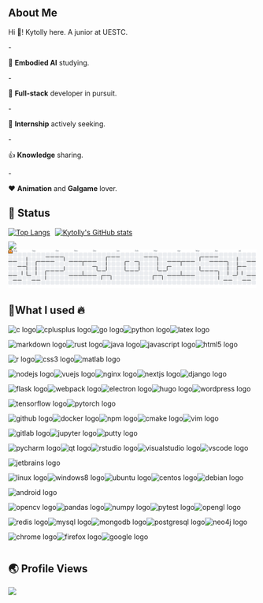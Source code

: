 <h2 align="left">About Me</h2>
<p align="left">Hi 👋! Kytolly here. A junior at UESTC.</p>
  - <p align="left">🔭 <b>Embodied AI</b> studying.</p>
  - <p align="left">🌟 <b>Full-stack</b> developer in pursuit.</p>
  - <p align="left">🤝 <b>Internship</b> actively seeking.</p>
  - <p align="left">👍 <b>Knowledge</b> sharing. </p>
  - <p align="left">❤️ <b>Animation</b> and <b>Galgame</b> lover.</p>

<h2 align="left">🌱 Status</h2>

<div style="display: flex; flex-wrap: wrap; justify-content: flex-start; width: fit-content; margin-left: 0; margin-right: auto;">
  <div style="margin-right: 10px; margin-bottom: 10px;">
    <a href="https://github-readme-stats-one-bice.vercel.app/api/top-langs/?username=Kytolly&theme=default&layout=compact&langs_count=8&include_all_commits=true&role=OWNER,ORGANIZATION_MEMBER&hide=html">
      <picture>
        <source media="(prefers-color-scheme: dark)" srcset="https://github-readme-stats-one-bice.vercel.app/api/top-langs/?username=Kytolly&theme=calm&layout=compact&langs_count=8&include_all_commits=true&role=OWNER,ORGANIZATION_MEMBER&hide=html#gh-dark-mode-only">
        <source media="(prefers-color-scheme: light)" srcset="https://github-readme-stats-one-bice.vercel.app/api/top-langs/?username=Kytolly&theme=default&layout=compact&langs_count=8&include_all_commits=true&role=OWNER,ORGANIZATION_MEMBER&hide=html#gh-light-mode-only">
        <img src="https://github-readme-stats-one-bice.vercel.app/api/top-langs/?username=Kytolly&theme=default&layout=compact&langs_count=8&include_all_commits=true&role=OWNER,ORGANIZATION_MEMBER&hide=html#gh-light-mode-only" alt="Top Langs" height="185px">
      </picture>
    </a>
  </div>
  <div style="margin-right: 10px; margin-bottom: 10px;">
    <a href="https://github-readme-stats-one-bice.vercel.app/api?username=Kytolly&theme=default&show_icons=true&include_all_commits=true&role=OWNER,ORGANIZATION_MEMBER" target="_blank">
      <picture>
        <source media="(prefers-color-scheme: dark)" srcset="https://github-readme-stats-one-bice.vercel.app/api?username=Kytolly&theme=calm&show_icons=true&include_all_commits=true&role=OWNER,ORGANIZATION_MEMBER#gh-dark-mode-only">
        <source media="(prefers-color-scheme: light)" srcset="https://github-readme-stats-one-bice.vercel.app/api?username=Kytolly&theme=default&show_icons=true&include_all_commits=true&role=OWNER,ORGANIZATION_MEMBER#gh-light-mode-only">
        <img src="https://github-readme-stats-one-bice.vercel.app/api?username=Kytolly&theme=default&show_icons=true&include_all_commits=true&role=OWNER,ORGANIZATION_MEMBER#gh-light-mode-only" alt="Kytolly's GitHub stats" height="185px">
      </picture>
    </a>
  </div>
</div>

<img width="800" src="https://github-readme-activity-graph.vercel.app/graph?username=Kytolly&theme=github-compact&hide_border=true&area=true"  align="left" />

<picture  align="left">
  <source media="(prefers-color-scheme: dark)" srcset="https://raw.githubusercontent.com/Kytolly/Kytolly/output/pacman-contribution-graph-dark.svg">
  <source media="(prefers-color-scheme: light)" srcset="https://raw.githubusercontent.com/Kytolly/Kytolly/output/pacman-contribution-graph.svg">
  <img alt="pacman contribution graph" src="https://raw.githubusercontent.com/Kytolly/Kytolly/output/pacman-contribution-graph.svg">
</picture><div style="text-align: left; width: fit-content; margin-left: 0; margin-right: auto;">

</div><h2 align="left">🚀What I used 🔥</h2>

<div style="display: flex; flex-wrap: wrap; align-items: center; justify-content: flex-start; width: fit-content; margin-left: 0; margin-right: auto;">
  <img src="https://cdn.jsdelivr.net/gh/devicons/devicon/icons/c/c-original.svg" height="30" alt="c logo" />
  <img src="https://cdn.jsdelivr.net/gh/devicons/devicon/icons/cplusplus/cplusplus-original.svg" height="30" alt="cplusplus logo" />
  <img src="https://cdn.jsdelivr.net/gh/devicons/devicon/icons/go/go-original.svg" height="30" alt="go logo" />
  <img src="https://cdn.jsdelivr.net/gh/devicons/devicon/icons/python/python-original.svg" height="30" alt="python logo" />
  <img src="https://cdn.jsdelivr.net/gh/devicons/devicon/icons/latex/latex-original.svg" height="30" alt="latex logo" />
  <img src="https://cdn.jsdelivr.net/gh/devicons/devicon/icons/markdown/markdown-original.svg" height="30" alt="markdown logo" />
  <img src="https://cdn.jsdelivr.net/gh/devicons/devicon/icons/rust/rust-original.svg" height="30" alt="rust logo" />
  <img src="https://cdn.jsdelivr.net/gh/devicons/devicon/icons/java/java-original.svg" height="30" alt="java logo" />
  <img src="https://cdn.jsdelivr.net/gh/devicons/devicon/icons/javascript/javascript-original.svg" height="30" alt="javascript logo" />
  <img src="https://cdn.jsdelivr.net/gh/devicons/devicon/icons/html5/html5-original.svg" height="30" alt="html5 logo" />
  <img src="https://cdn.jsdelivr.net/gh/devicons/devicon/icons/r/r-original.svg" height="30" alt="r logo" />
  <img src="https://cdn.jsdelivr.net/gh/devicons/devicon/icons/css3/css3-original.svg" height="30" alt="css3 logo" />
  <img src="https://cdn.jsdelivr.net/gh/devicons/devicon/icons/matlab/matlab-original.svg" height="30" alt="matlab logo" />
</div>

<div style="display: flex; flex-wrap: wrap; align-items: center; justify-content: flex-start; width: fit-content; margin-left: 0; margin-right: auto;">
  <img src="https://cdn.jsdelivr.net/gh/devicons/devicon/icons/nodejs/nodejs-original.svg" height="30" alt="nodejs logo" />
  <img src="https://cdn.jsdelivr.net/gh/devicons/devicon/icons/vuejs/vuejs-original.svg" height="30" alt="vuejs logo" />
  <img src="https://cdn.jsdelivr.net/gh/devicons/devicon/icons/nginx/nginx-original.svg" height="30" alt="nginx logo" />
  <img src="https://cdn.jsdelivr.net/gh/devicons/devicon/icons/nextjs/nextjs-original.svg" height="30" alt="nextjs logo" />
  <img src="https://cdn.jsdelivr.net/gh/devicons/devicon/icons/django/django-plain.svg" height="30" alt="django logo" />
  <img src="https://cdn.jsdelivr.net/gh/devicons/devicon/icons/flask/flask-original.svg" height="30" alt="flask logo" />
  <img src="https://cdn.jsdelivr.net/gh/devicons/devicon/icons/webpack/webpack-original.svg" height="30" alt="webpack logo" />
  <img src="https://cdn.jsdelivr.net/gh/devicons/devicon/icons/electron/electron-original.svg" height="30" alt="electron logo" />
  <img src="https://cdn.jsdelivr.net/gh/devicons/devicon/icons/hugo/hugo-original.svg" height="30" alt="hugo logo" />
  <img src="https://cdn.jsdelivr.net/gh/devicons/devicon/icons/wordpress/wordpress-original.svg" height="30" alt="wordpress logo" />
  <img src="https://cdn.jsdelivr.net/gh/devicons/devicon/icons/tensorflow/tensorflow-original.svg" height="30" alt="tensorflow logo" />
  <img src="https://cdn.jsdelivr.net/gh/devicons/devicon/icons/pytorch/pytorch-original.svg" height="30" alt="pytorch logo" />
</div>

<div style="display: flex; flex-wrap: wrap; align-items: center; justify-content: flex-start; width: fit-content; margin-left: 0; margin-right: auto;">
  <img src="https://cdn.jsdelivr.net/gh/devicons/devicon/icons/github/github-original.svg" height="30" alt="github logo" />
  <img src="https://cdn.jsdelivr.net/gh/devicons/devicon/icons/docker/docker-original.svg" height="30" alt="docker logo" />
  <img src="https://cdn.jsdelivr.net/gh/devicons/devicon/icons/npm/npm-original-wordmark.svg" height="30" alt="npm logo" />
  <img src="https://cdn.jsdelivr.net/gh/devicons/devicon/icons/cmake/cmake-original.svg" height="30" alt="cmake logo" />
  <img src="https://cdn.jsdelivr.net/gh/devicons/devicon/icons/vim/vim-original.svg" height="30" alt="vim logo" />
  <img src="https://cdn.jsdelivr.net/gh/devicons/devicon/icons/gitlab/gitlab-original.svg" height="30" alt="gitlab logo" />
  <img src="https://cdn.jsdelivr.net/gh/devicons/devicon/icons/jupyter/jupyter-original.svg" height="30" alt="jupyter logo" />
  <img src="https://cdn.jsdelivr.net/gh/devicons/devicon/icons/putty/putty-original.svg" height="30" alt="putty logo" />
</div>

<div style="display: flex; flex-wrap: wrap; align-items: center; justify-content: flex-start; width: fit-content; margin-left: 0; margin-right: auto;">
  <img src="https://cdn.jsdelivr.net/gh/devicons/devicon/icons/pycharm/pycharm-original.svg" height="30" alt="pycharm logo" />
  <img src="https://cdn.jsdelivr.net/gh/devicons/devicon/icons/qt/qt-original.svg" height="30" alt="qt logo" />
  <img src="https://cdn.jsdelivr.net/gh/devicons/devicon/icons/rstudio/rstudio-original.svg" height="30" alt="rstudio logo" />
  <img src="https://cdn.jsdelivr.net/gh/devicons/devicon/icons/visualstudio/visualstudio-plain.svg" height="30" alt="visualstudio logo" />
  <img src="https://cdn.jsdelivr.net/gh/devicons/devicon/icons/vscode/vscode-original.svg" height="30" alt="vscode logo" />
  <img src="https://cdn.jsdelivr.net/gh/devicons/devicon/icons/jetbrains/jetbrains-original.svg" height="30" alt="jetbrains logo" />
</div>

<div style="display: flex; flex-wrap: wrap; align-items: center; justify-content: flex-start; width: fit-content; margin-left: 0; margin-right: auto;">
  <img src="https://cdn.jsdelivr.net/gh/devicons/devicon/icons/linux/linux-original.svg" height="30" alt="linux logo" />
  <img src="https://cdn.jsdelivr.net/gh/devicons/devicon/icons/windows8/windows8-original.svg" height="30" alt="windows8 logo" />
  <img src="https://cdn.jsdelivr.net/gh/devicons/devicon/icons/ubuntu/ubuntu-plain.svg" height="30" alt="ubuntu logo" />
  <img src="https://cdn.jsdelivr.net/gh/devicons/devicon/icons/centos/centos-original.svg" height="30" alt="centos logo" />
  <img src="https://cdn.jsdelivr.net/gh/devicons/devicon/icons/debian/debian-original.svg" height="30" alt="debian logo" />
  <img src="https://cdn.jsdelivr.net/gh/devicons/devicon/icons/android/android-original.svg" height="30" alt="android logo" />
</div>

<div style="display: flex; flex-wrap: wrap; align-items: center; justify-content: flex-start; width: fit-content; margin-left: 0; margin-right: auto;">
  <img src="https://cdn.jsdelivr.net/gh/devicons/devicon/icons/opencv/opencv-original.svg" height="30" alt="opencv logo" />
  <img src="https://cdn.jsdelivr.net/gh/devicons/devicon/icons/pandas/pandas-original.svg" height="30" alt="pandas logo" />
  <img src="https://cdn.jsdelivr.net/gh/devicons/devicon/icons/numpy/numpy-original.svg" height="30" alt="numpy logo" />
  <img src="https://cdn.jsdelivr.net/gh/devicons/devicon/icons/pytest/pytest-original.svg" height="30" alt="pytest logo" />
  <img src="https://cdn.jsdelivr.net/gh/devicons/devicon/icons/opengl/opengl-original.svg" height="30" alt="opengl logo" />
</div>

<div style="display: flex; flex-wrap: wrap; align-items: center; justify-content: flex-start; width: fit-content; margin-left: 0; margin-right: auto;">
  <img src="https://cdn.jsdelivr.net/gh/devicons/devicon/icons/redis/redis-original.svg" height="30" alt="redis logo" />
  <img src="https://cdn.jsdelivr.net/gh/devicons/devicon/icons/mysql/mysql-original.svg" height="30" alt="mysql logo" />
  <img src="https://cdn.jsdelivr.net/gh/devicons/devicon/icons/mongodb/mongodb-original.svg" height="30" alt="mongodb logo" />
  <img src="https://cdn.jsdelivr.net/gh/devicons/devicon/icons/postgresql/postgresql-original.svg" height="30" alt="postgresql logo" />
  <img src="https://cdn.jsdelivr.net/gh/devicons/devicon/icons/neo4j/neo4j-original.svg" height="30" alt="neo4j logo" />
</div>

<div style="display: flex; flex-wrap: wrap; align-items: center; justify-content: flex-start; width: fit-content; margin-left: 0; margin-right: auto;">
  <img src="https://cdn.jsdelivr.net/gh/devicons/devicon/icons/chrome/chrome-original.svg" height="30" alt="chrome logo" />
  <img src="https://cdn.jsdelivr.net/gh/devicons/devicon/icons/firefox/firefox-original.svg" height="30" alt="firefox logo" />
  <img src="https://cdn.jsdelivr.net/gh/devicons/devicon/icons/google/google-original.svg" height="30" alt="google logo" />
</div>

</div>

<h2 align="left">🌏 Profile Views</h2> 

<div style="text-align: left; width: fit-content; margin-left: 0; margin-right: auto;">
  <img src="https://profile-counter.glitch.me/Kytolly/count.svg?"  />
</div>